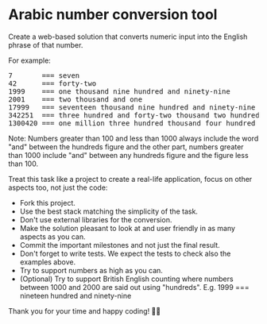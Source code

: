 # Arabic number conversion tool

Create a web-based solution that converts numeric input into the English phrase of that number. 

For example:
<pre>
7       === seven
42      === forty-two
1999    === one thousand nine hundred and ninety-nine
2001    === two thousand and one
17999   === seventeen thousand nine hundred and ninety-nine
342251  === three hundred and forty-two thousand two hundred and fifty-one
1300420 === one million three hundred thousand four hundred and twenty
</pre>

Note: Numbers greater than 100 and less than 1000 always include the word "and" between the hundreds figure and the other part, numbers greater than 1000 include "and" between any hundreds figure and the figure less than 100.

Treat this task like a project to create a real-life application, focus on other aspects too, not just the code:
- Fork this project.
- Use the best stack matching the simplicity of the task.
- Don't use external libraries for the conversion.
- Make the solution pleasant to look at and user friendly in as many aspects as you can.
- Commit the important milestones and not just the final result.
- Don't forget to write tests. We expect the tests to check also the examples above.
- Try to support numbers as high as you can.
- (Optional) Try to support British English counting where numbers between 1000 and 2000 are said out using "hundreds". E.g. 1999 === nineteen hundred and ninety-nine

Thank you for your time and happy coding! 🧑‍💻
